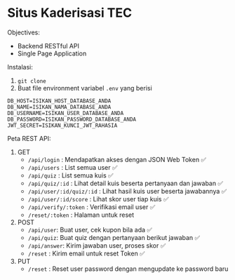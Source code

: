# Situs Kaderisasi TEC

Objectives:
* Backend RESTful API
* Single Page Application

Instalasi:
1. `git clone`
2. Buat file environment variabel `.env` yang berisi 
```
DB_HOST=ISIKAN_HOST_DATABASE_ANDA
DB_NAME=ISIKAN_NAMA_DATABASE_ANDA
DB_USERNAME=ISIKAN_USER_DATABASE_ANDA
DB_PASSWORD=ISIKAN_PASSWORD_DATABASE_ANDA
JWT_SECRET=ISIKAN_KUNCI_JWT_RAHASIA
``` 

Peta REST API:
1.  GET
    * `/api/login` : Mendapatkan akses dengan JSON Web Token :white_check_mark: 
    * `/api/users` : List semua user :white_check_mark: 
    * `/api/quiz` : List semua kuis :white_check_mark: 
    * `/api/quiz/:id` : Lihat detail kuis beserta pertanyaan dan jawaban :white_check_mark: 
    * `/api/user/:id/quiz/:id` : Lihat hasil kuis user beserta jawabannya :white_check_mark:
    * `/api/user/:id/score` : Lihat skor user tiap kuis :white_check_mark: 
    * `/api/verify/:token` : Verifikasi email user :white_check_mark: 
    * `/reset/:token` : Halaman untuk reset
2. POST
    * `/api/user`: Buat user, cek kupon bila ada :white_check_mark:
    * `/api/quiz`: Buat quiz dengan pertanyaan berikut jawaban :white_check_mark: 
    * `/api/answer`: Kirim jawaban user, proses skor :white_check_mark: 
    * `/reset` : Kirim email untuk reset Token :white_check_mark: 
3. PUT
    * `/reset` : Reset user password dengan mengupdate ke password baru
